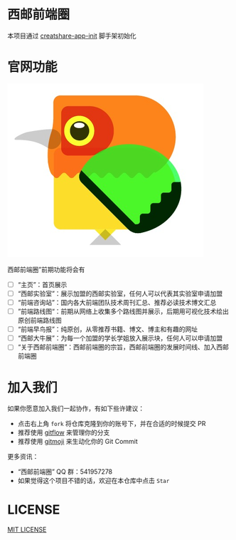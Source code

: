 # 西邮前端圈

本项目通过 [creatshare-app-init](https://github.com/creatshare-demos/creatshare-app-init) 脚手架初始化

# 官网功能

![](./material/earlyBirds.jpg)

西邮前端圈”前期功能将会有

- [ ] “主页”：首页展示
- [ ] “西邮实验室”：展示加盟的西邮实验室，任何人可以代表其实验室申请加盟
- [ ] “前端咨询站”：国内各大前端团队技术周刊汇总、推荐必读技术博文汇总
- [ ] ”前端路线图“：前期从网络上收集多个路线图并展示，后期用可视化技术绘出原创前端路线图
- [ ] “前端早鸟报”：纯原创，从零推荐书籍、博文、博主和有趣的网址
- [ ] “西邮大牛展”：为每一个加盟的学长学姐放入展示块，任何人可以申请加盟
- [ ] “关于西邮前端圈”：西邮前端圈的宗旨，西邮前端圈的发展时间线、加入西邮前端圈

# 加入我们

如果你愿意加入我们一起协作，有如下些许建议：

* 点击右上角 ```fork``` 将仓库克隆到你的账号下，并在合适的时候提交 PR
* 推荐使用 [gitflow](http://danielkummer.github.io/git-flow-cheatsheet/) 来管理你的分支
* 推荐使用 [gitmoji](https://gitmoji.carloscuesta.me/) 来生动化你的 Git Commit

更多资讯：

* “西邮前端圈” QQ 群：541957278
* 如果觉得这个项目不错的话，欢迎在本仓库中点击 ```Star```

# LICENSE

[MIT LICENSE](./LICENSE)